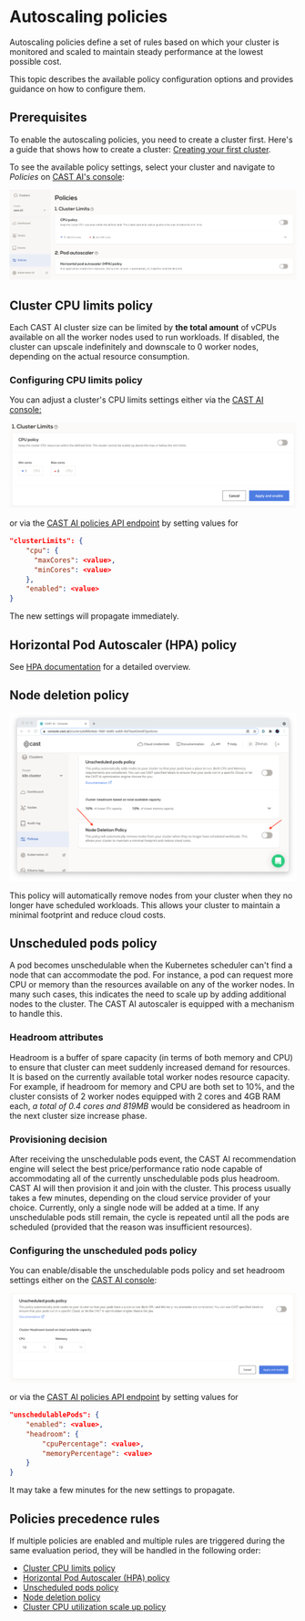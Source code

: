 # Autoscaling policies

Autoscaling policies define a set of rules based on which your cluster is monitored and scaled to maintain steady
performance at the lowest possible cost.

This topic describes the available policy configuration options and provides guidance on how to configure them.

## Prerequisites

To enable the autoscaling policies, you need to create a cluster first. Here's a guide that shows how to create a cluster: [Creating your first
cluster](../getting-started/creating-your-first-cluster.md).

To see the available policy settings, select your cluster and navigate to _Policies_ on
[CAST AI's console](https://console.cast.ai/):

![](autoscaling-policies/policies.png)

## Cluster CPU limits policy

Each CAST AI cluster size can be limited by **the total amount** of vCPUs available on all the worker nodes
used to run workloads.
If disabled, the cluster can upscale indefinitely and downscale to 0 worker nodes, depending on the actual
resource consumption.

### Configuring CPU limits policy

You can adjust a cluster's CPU limits settings either via the [CAST AI console:](https://console.cast.ai/)

![](autoscaling-policies/cluster_size.png)

or via the [CAST AI policies API endpoint](https://api.cast.ai/v1/spec/#/cluster-policies/UpsertPolicies) by setting
values for

```json
"clusterLimits": {
    "cpu": {
      "maxCores": <value>,
      "minCores": <value>
    },
    "enabled": <value>
}
```

The new settings will propagate immediately.

## Horizontal Pod Autoscaler (HPA) policy

See [HPA documentation](pod-autoscaler/hpa.md) for a detailed overview.

## Node deletion policy

![](autoscaling-policies/node_deletion_policy.png)

This policy will automatically remove nodes from your cluster when they no longer have scheduled workloads.
This allows your cluster to maintain a minimal footprint and reduce cloud costs.

## Unscheduled pods policy

A pod becomes unschedulable when the Kubernetes scheduler can't find a node that can accommodate the pod.
For instance, a pod can request more CPU or memory than the resources available on any of the worker nodes.
In many such cases, this indicates the need to scale up by adding additional nodes to the cluster.
The CAST AI autoscaler is equipped with a mechanism to handle this.

### Headroom attributes

Headroom is a buffer of spare capacity (in terms of both memory and CPU) to ensure that cluster can meet suddenly increased demand for resources. It is based on the currently
available total worker nodes resource capacity. For example, if headroom for memory and CPU are both set to 10%,
and the cluster consists of 2 worker nodes equipped with 2 cores and 4GB RAM each, _a total of 0.4 cores and 819MB_
would be considered as headroom in the next cluster size increase phase.

### Provisioning decision

After receiving the unschedulable pods event, the CAST AI recommendation engine will select the best
price/performance ratio node capable of accommodating all of the currently unschedulable pods plus headroom.
CAST AI will then provision it and join with the cluster. This process usually takes a few minutes, depending on the cloud service provider of your choice.
Currently, only a single node will be added at a time. If any unschedulable pods still remain, the cycle is
repeated until all the pods are scheduled (provided that the reason was insufficient resources).

### Configuring the unscheduled pods policy

You can enable/disable the unschedulable pods policy and set headroom settings either on the [CAST AI console](https://console.cast.ai/):

![](autoscaling-policies/unschedulable_pods.png)

or via the [CAST AI policies API endpoint](https://api.cast.ai/v1/spec/#/cluster-policies/UpsertPolicies) by setting
values for

```json
"unschedulablePods": {
    "enabled": <value>,
    "headroom": {
        "cpuPercentage": <value>,
        "memoryPercentage": <value>
    }
}
```

It may take a few minutes for the new settings to propagate.

## Policies precedence rules

If multiple policies are enabled and multiple rules are triggered during the same evaluation period, they will be
handled in the following order:

* [Cluster CPU limits policy](#cluster-cpu-limits-policy)
* [Horizontal Pod Autoscaler (HPA) policy](#horizontal-pod-autoscaler-hpa-policy)
* [Unscheduled pods policy](#unscheduled-pods-policy)
* [Node deletion policy](#node-deletion-policy)
* [Cluster CPU utilization scale up policy](#cluster-cpu-utilization-scale-up-policy)
